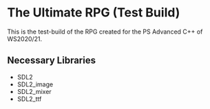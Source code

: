 # The Ultimate RPG (Test Build)

This is the test-build of the RPG created for the PS Advanced C++ of WS2020/21.

## Necessary Libraries

- SDL2
- SDL2_image
- SDL2_mixer
- SDL2_ttf


